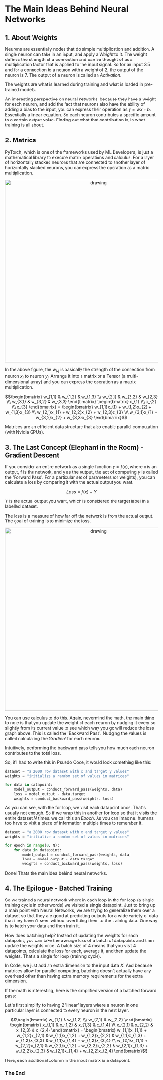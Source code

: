 # The Main Ideas Behind Neural Networks

## 1. About Weights

Neurons are essentially nodes that do simple multiplication and addition. A single neuron can take in an input, and apply a $Weight$ to it. The weight defines the strength of a connection and can be thought of as a multiplication factor that is applied to the input signal. So for an input 3.5 and for a connection to a neuron with a weight of 2, the output of the neuron is 7. The output of a neuron is called an $Activation$.

The weights are what is learned during training and what is loaded in pre-trained models.

An interesting perspective on neural networks: because they have a weight for each neuron, and add the fact that neurons also have the ability of adding a bias to the input, you can express their operation as $y = wx + b$. Essentially a linear equation. So each neuron contributes a specific amount to a certain output value. Finding out what that contribution is, is what training is all about.

## 2. Matrics

PyTorch, which is one of the frameworks used by ML Developers, is just a mathematical library to execute matrix operations and calculus. For a layer of horizontally stacked neurons that are connected to another layer of horizontally stacked neurons, you can express the operation as a matrix multiplication.

<p align="center">
  <img src="https://i.stack.imgur.com/8knTX.png" alt="drawing" width="600"/>
</p>

In the above figure, the $w_i,_j$ is basically the strength of the connection from neuron $x_i$ to neuron $y_j$. Arrange it into a matrix or a Tensor (a multi-dimensional array) and you can express the operation as a matrix multiplication.

```math
\begin{bmatrix}
    w_{1,1} & w_{1,2} & w_{1,3} \\\
    w_{2,1} & w_{2,2} & w_{2,3} \\\
    w_{3,1} & w_{3,2} & w_{3,3}
\end{bmatrix}
\begin{bmatrix}
    x_{1} \\\
    x_{2} \\\
    x_{3}
\end{bmatrix}

=

\begin{bmatrix}
    w_{1,1}x_{1} + w_{1,2}x_{2} + w_{1,3}x_{3} \\\
    w_{2,1}x_{1} + w_{2,2}x_{2} + w_{2,3}x_{3} \\\
    w_{3,1}x_{1} + w_{3,2}x_{2} + w_{3,3}x_{3}
\end{bmatrix}
```

Matrices are an efficient data structure that also enable parallel computation (with Nvidia GPUs).

## 3. The Last Concept (Elephant in the Room) - Gradient Descent

If you consider an entire network as a single function $y = f(x)$, where x is an output, f is the network, and y as the output, the act of computing $y$ is called the 'Forward Pass'. For a particular set of parameters (or weights), you can calculate a loss by comparing it with the actual output you want. 

$$ Loss = f(x) - Y $$

$Y$ is the actual output you want, which is considered the target label in a labelled dataset.

The loss is a measure of how far off the network is from the actual output. The goal of training is to minimize the loss. 

<p align="center">
  <img src="https://miro.medium.com/v2/resize:fit:1062/1*KXhoClXogcckzwxfvIFReQ.png" alt="drawing" width="600"/>
</p>

You can use calculus to do this. Again, nevermind the math, the main thing to note is that you update the weight of each neuron by nudging it every so slightly from its current value to see which way you go will reduce the loss graph above. This is called the 'Backward Pass'. Nudging the values is called calculating the $Gradient$ for each neuron.

Intuitively, performing the backward pass tells you how much each neuron contributes to the total loss.

So, if I had to write this in Psuedo Code, it would look something like this:

```python
dataset = "a 2000 row dataset with x and target y values"
weights = "initialize a random set of values in matrices"

for data in datapoint:
    model_output = conduct_forward_pass(weights, data)
    loss = model_output - data.target
    weights = conduct_backward_pass(weights, loss)
```

As you can see, with the for loop, we visit each datapoint once. That's usually not enough. So if we wrap this in another for loop so that it visits the entire dataset $N$ times, we call this an $Epoch$. As you can imagine, humans too have to visit a piece of information multiple times to remember it.

```python
dataset = "a 2000 row dataset with x and target y values"
weights = "initialize a random set of values in matrices"

for epoch in range(0, N):
    for data in datapoint:
        model_output = conduct_forward_pass(weights, data)
        loss = model_output - data.target
        weights = conduct_backward_pass(weights, loss)
```

Done! Thats the main idea behind neural networks.

## 4. The Epilogue - Batched Training

So we trained a neural network where in each loop in the for loop (a single training cycle in other words) we visited a single datapoint. Just to bring up a main point with Neural Networks, we are trying to generalize them over a dataset so that they are good at predicting outputs for a wide variety of data that they haven't seen without overfitting them to the training data. One way is to batch your data and then train it.

How does batching help? Instead of updating the weights for each datapoint, you can take the average loss of a batch of datapoints and then update the weights once. A batch size of 4 means that you visit 4 datapoints, calculate the loss for each, average it, and then update the weights. That's a single for loop (training cycle).

In Code, we just add an extra dimension to the input data $X$. And because matrices allow for parallel computing, batching doesn't actually have any overhead other than having extra memory requirements for the extra dimension.

If the math is interesting, here is the simplified version of a batched forward pass:


Let's first simplify to having 2 'linear' layers where a neuron in one particular layer is connected to every neuron in the next layer.

```math
\begin{bmatrix}
    w_{1,1} & w_{1,2} \\\
    w_{2,1} & w_{2,2}
\end{bmatrix}

\begin{bmatrix}
    x_{1,1} & x_{1,2} & x_{1,3} & x_{1,4} \\\
    x_{2,1} & x_{2,2} & x_{2,3} & x_{2,4}
\end{bmatrix}

=

\begin{bmatrix}
    w_{1,1}x_{1,1} + w_{1,2}x_{2,1} & w_{1,1}x_{1,2} + w_{1,2}x_{2,2} & w_{1,1}x_{1,3} + w_{1,2}x_{2,3} & w_{1,1}x_{1,4} + w_{1,2}x_{2,4} \\\
    w_{2,1}x_{1,1} + w_{2,2}x_{2,1} & w_{2,1}x_{1,2} + w_{2,2}x_{2,2} & w_{2,1}x_{1,3} + w_{2,2}x_{2,3} & w_{2,1}x_{1,4} + w_{2,2}x_{2,4}
\end{bmatrix}
```

Here, each additional column in the input matrix is a datapoint.

### The End
